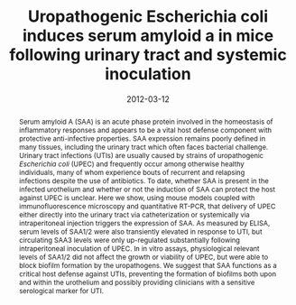 ---
title: "Uropathogenic Escherichia coli induces serum amyloid a in mice following urinary tract and systemic inoculation"
authors:
- Andreja Erman
- Katja Lakota
- Katjusa Mrak-Poljsak
- Matthew Blango
- Veronika Krizan-Hergouth
- Matthew A. Mulvey
- Snezna Sodin-Semrl
- Peter Veranic
#author_notes:
#- "Equal contribution"
#- "Equal contribution"
date: "2012-03-12"
doi: "https://doi.org/10.1371/journal.pone.0032933"

# Schedule page publish date (NOT publication's date).
publishDate: "2012-03-12"

# Publication type.
# Legend: 0 = Uncategorized; 1 = Conference paper; 2 = Journal article;
# 3 = Preprint / Working Paper; 4 = Report; 5 = Book; 6 = Book section;
# 7 = Thesis; 8 = Patent
publication_types: ["2"]

# Publication name and optional abbreviated publication name.
publication: "PLoS ONE, (7), 3, https://doi.org/10.1371/journal.pone.0032933"
publication_short: ""

abstract: Serum amyloid A (SAA) is an acute phase protein involved in the homeostasis of inflammatory responses and appears to be a vital host defense component with protective anti-infective properties. SAA expression remains poorly defined in many tissues, including the urinary tract which often faces bacterial challenge. Urinary tract infections (UTIs) are usually caused by strains of uropathogenic _Escherichia coli_ (UPEC) and frequently occur among otherwise healthy individuals, many of whom experience bouts of recurrent and relapsing infections despite the use of antibiotics. To date, whether SAA is present in the infected urothelium and whether or not the induction of SAA can protect the host against UPEC is unclear. Here we show, using mouse models coupled with immunofluorescence microscopy and quantitative RT-PCR, that delivery of UPEC either directly into the urinary tract via catheterization or systemically via intraperitoneal injection triggers the expression of SAA. As measured by ELISA, serum levels of SAA1/2 were also transiently elevated in response to UTI, but circulating SAA3 levels were only up-regulated substantially following intraperitoneal inoculation of UPEC. In in vitro assays, physiological relevant levels of SAA1/2 did not affect the growth or viability of UPEC, but were able to block biofilm formation by the uropathogens. We suggest that SAA functions as a critical host defense against UTIs, preventing the formation of biofilms both upon and within the urothelium and possibly providing clinicians with a sensitive serological marker for UTI.

# Summary. An optional shortened abstract.
summary: 

tags:
- Source Themes
featured: false

# links:
# - name: ""
#   url: ""
url_pdf: https://doi.org/10.1371/journal.pone.0032933
url_code: ''
url_dataset: ''
url_poster: ''
url_project: ''
url_slides: ''
url_source: ''
url_video: ''

# Featured image
# To use, add an image named `featured.jpg/png` to your page's folder. 
#image:
#  caption: 'Image credit: [**Unsplash**](https://unsplash.com/photos/jdD8gXaTZsc)'
#  focal_point: ""
#  preview_only: false

# Associated Projects (optional).
#   Associate this publication with one or more of your projects.
#   Simply enter your project's folder or file name without extension.
#   E.g. `internal-project` references `content/project/internal-project/index.md`.
#   Otherwise, set `projects: []`.
#projects: []

# Slides (optional).
#   Associate this publication with Markdown slides.
#   Simply enter your slide deck's filename without extension.
#   E.g. `slides: "example"` references `content/slides/example/index.md`.
#   Otherwise, set `slides: ""`.
#slides: example
---